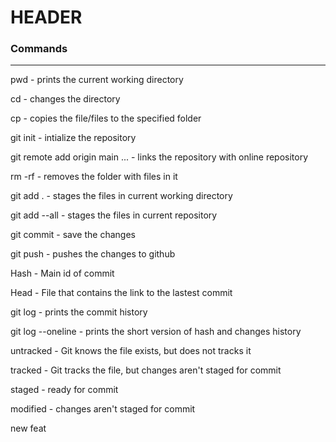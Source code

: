 # HEADER

### Commands

---

pwd - prints the current working directory

cd - changes the directory

cp - copies the file/files to the specified folder

git init - intialize the repository

git remote add origin main ... - links the repository with online repository

rm -rf - removes the folder with files in it

git add . - stages the files in current working directory

git add --all - stages the files in current repository

git commit - save the changes

git push - pushes the changes to github

Hash - Main id of commit

Head - File that contains the link to the lastest commit

git log - prints the commit history

git log --oneline - prints the short version of hash and changes history

untracked - Git knows the file exists, but does not tracks it

tracked - Git tracks the file, but changes aren't staged for commit

staged - ready for commit

modified - changes aren't staged for commit

new feat
